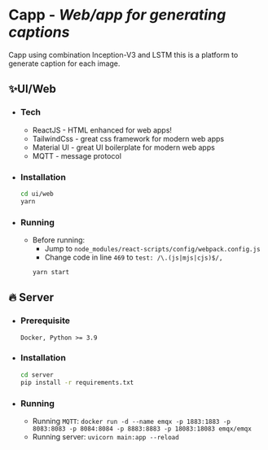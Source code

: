 # Capp - _Web/app for generating captions_

Capp using combination Inception-V3 and LSTM this is a platform to generate caption for each image.


## ✨UI/Web
- ### Tech

    - ReactJS - HTML enhanced for web apps!
    - TailwindCss - great css framework for modern web apps
    - Material UI - great UI boilerplate for modern web apps
    - MQTT - message protocol

- ### Installation
    ```sh
    cd ui/web
    yarn
    ```
- ### Running
    - Before running: 
        - Jump to ```node_modules/react-scripts/config/webpack.config.js```
        - Change code in line ```469``` to ```test: /\.(js|mjs|cjs)$/,```
        ```sh
        yarn start
        ```

## 🔥 Server
- ### Prerequisite
    ```Docker, Python >= 3.9```
- ### Installation
    ```sh
    cd server
    pip install -r requirements.txt 
    ```
- ### Running
    - Running ```MQTT```:
    ```docker run -d --name emqx -p 1883:1883 -p 8083:8083 -p 8084:8084 -p 8883:8883 -p 18083:18083 emqx/emqx```
    - Running server:
    ```uvicorn main:app --reload```